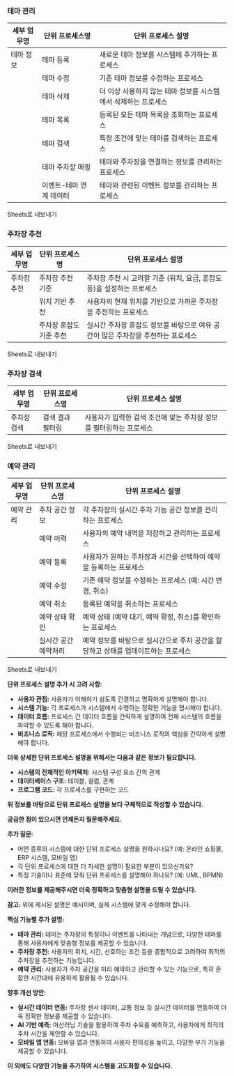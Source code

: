 ### 테마 관리

|세부 업무명|단위 프로세스명|단위 프로세스 설명|
|---|---|---|
|테마 정보|테마 등록|새로운 테마 정보를 시스템에 추가하는 프로세스|
||테마 수정|기존 테마 정보를 수정하는 프로세스|
||테마 삭제|더 이상 사용하지 않는 테마 정보를 시스템에서 삭제하는 프로세스|
||테마 목록|등록된 모든 테마 목록을 조회하는 프로세스|
||테마 검색|특정 조건에 맞는 테마를 검색하는 프로세스|
||테마 주차장 매핑|테마와 주차장을 연결하는 정보를 관리하는 프로세스|
||이벤트-테마 연계 데이터|테마와 관련된 이벤트 정보를 관리하는 프로세스|

Sheets로 내보내기

### 주차장 추천

|세부 업무명|단위 프로세스명|단위 프로세스 설명|
|---|---|---|
|주차장 추천|주차장 추천 기준|주차장 추천 시 고려할 기준 (위치, 요금, 혼잡도 등)을 설정하는 프로세스|
||위치 기반 추천|사용자의 현재 위치를 기반으로 가까운 주차장을 추천하는 프로세스|
||주차장 혼잡도 기준 추천|실시간 주차장 혼잡도 정보를 바탕으로 여유 공간이 많은 주차장을 추천하는 프로세스|

Sheets로 내보내기

### 주차장 검색

|세부 업무명|단위 프로세스명|단위 프로세스 설명|
|---|---|---|
|주차장 검색|검색 결과 필터링|사용자가 입력한 검색 조건에 맞는 주차장 정보를 필터링하는 프로세스|

Sheets로 내보내기

### 예약 관리

|세부 업무명|단위 프로세스명|단위 프로세스 설명|
|---|---|---|
|예약 관리|주차 공간 정보|각 주차장의 실시간 주차 가능 공간 정보를 관리하는 프로세스|
||예약 이력|사용자의 예약 내역을 저장하고 관리하는 프로세스|
||예약 등록|사용자가 원하는 주차장과 시간을 선택하여 예약을 등록하는 프로세스|
||예약 수정|기존 예약 정보를 수정하는 프로세스 (예: 시간 변경, 취소)|
||예약 취소|등록된 예약을 취소하는 프로세스|
||예약 상태 확인|예약 상태 (예약 대기, 예약 확정, 취소)를 확인하는 프로세스|
||실시간 공간 예약처리|예약 정보를 바탕으로 실시간으로 주차 공간을 할당하고 상태를 업데이트하는 프로세스|

Sheets로 내보내기

**단위 프로세스 설명 추가 시 고려 사항:**

- **사용자 관점:** 사용자가 이해하기 쉽도록 간결하고 명확하게 설명해야 합니다.
- **시스템 기능:** 각 프로세스가 시스템에서 수행하는 정확한 기능을 명시해야 합니다.
- **데이터 흐름:** 프로세스 간 데이터 흐름을 간략하게 설명하여 전체 시스템의 흐름을 파악할 수 있도록 해야 합니다.
- **비즈니스 로직:** 해당 프로세스에서 수행되는 비즈니스 로직의 핵심을 간략하게 설명해야 합니다.

**더욱 상세한 단위 프로세스 설명을 위해서는 다음과 같은 정보가 필요합니다.**

- **시스템의 전체적인 아키텍처:** 시스템 구성 요소 간의 관계
- **데이터베이스 구조:** 테이블, 컬럼, 관계
- **프로그램 코드:** 각 프로세스를 구현하는 코드

**위 정보를 바탕으로 단위 프로세스 설명을 보다 구체적으로 작성할 수 있습니다.**

**궁금한 점이 있으시면 언제든지 질문해주세요.**

**추가 질문:**

- 어떤 종류의 시스템에 대한 단위 프로세스 설명을 원하시나요? (예: 온라인 쇼핑몰, ERP 시스템, 모바일 앱)
- 각 단위 프로세스에 대한 더 자세한 설명이 필요한 부분이 있으신가요?
- 특정 기술이나 표준에 맞춰 단위 프로세스를 설명해야 하나요? (예: UML, BPMN)

**이러한 정보를 제공해주시면 더욱 정확하고 맞춤형 설명을 드릴 수 있습니다.**

**참고:** 위에 제시된 설명은 예시이며, 실제 시스템에 맞게 수정해야 합니다.

**핵심 기능별 추가 설명:**

- **테마 관리:** 테마는 주차장의 특징이나 이벤트를 나타내는 개념으로, 다양한 테마를 통해 사용자에게 맞춤형 정보를 제공할 수 있습니다.
- **주차장 추천:** 사용자의 위치, 시간, 선호하는 조건 등을 종합적으로 고려하여 최적의 주차장을 추천하는 기능입니다.
- **예약 관리:** 사용자가 주차 공간을 미리 예약하고 관리할 수 있는 기능으로, 특히 혼잡한 시간대에 유용하게 활용될 수 있습니다.

**향후 개선 방안:**

- **실시간 데이터 연동:** 주차장 센서 데이터, 교통 정보 등 실시간 데이터를 연동하여 더욱 정확한 정보를 제공할 수 있습니다.
- **AI 기반 예측:** 머신러닝 기술을 활용하여 주차 수요를 예측하고, 사용자에게 최적의 주차 시간을 제안할 수 있습니다.
- **모바일 앱 연동:** 모바일 앱과 연동하여 사용자 편의성을 높이고, 다양한 부가 기능을 제공할 수 있습니다.

**이 외에도 다양한 기능을 추가하여 시스템을 고도화할 수 있습니다.**